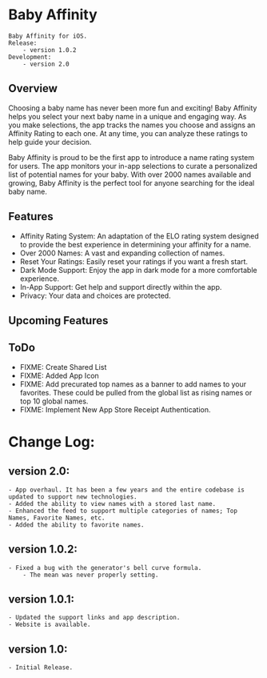 # Baby Affinity
    Baby Affinity for iOS.
    Release:
        - version 1.0.2
    Development: 
        - version 2.0


## Overview
Choosing a baby name has never been more fun and exciting! Baby Affinity helps you select your next baby name in a unique and engaging way. As you make selections, the app tracks the names you choose and assigns an Affinity Rating to each one. At any time, you can analyze these ratings to help guide your decision.

Baby Affinity is proud to be the first app to introduce a name rating system for users. The app monitors your in-app selections to curate a personalized list of potential names for your baby. With over 2000 names available and growing, Baby Affinity is the perfect tool for anyone searching for the ideal baby name.


## Features
- Affinity Rating System: An adaptation of the ELO rating system designed to provide the best experience in determining your affinity for a name.
- Over 2000 Names: A vast and expanding collection of names.
- Reset Your Ratings: Easily reset your ratings if you want a fresh start.
- Dark Mode Support: Enjoy the app in dark mode for a more comfortable experience.
- In-App Support: Get help and support directly within the app.
- Privacy: Your data and choices are protected.

## Upcoming Features

## ToDo
- FIXME: Create Shared List
- FIXME: Added App Icon
- FIXME: Add precurated top names as a banner to add names to your favorites. These could be pulled from the global list as rising names or top 10 global names.
- FIXME: Implement New App Store Receipt Authentication.


# Change Log:
## version 2.0:
    - App overhaul. It has been a few years and the entire codebase is updated to support new technologies.
    - Added the ability to view names with a stored last name.
    - Enhanced the feed to support multiple categories of names; Top Names, Favorite Names, etc.
    - Added the ability to favorite names.

## version 1.0.2:
    - Fixed a bug with the generator's bell curve formula.
        - The mean was never properly setting.
        
## version 1.0.1:
    - Updated the support links and app description.
    - Website is available.

## version 1.0:
    - Initial Release.
  
